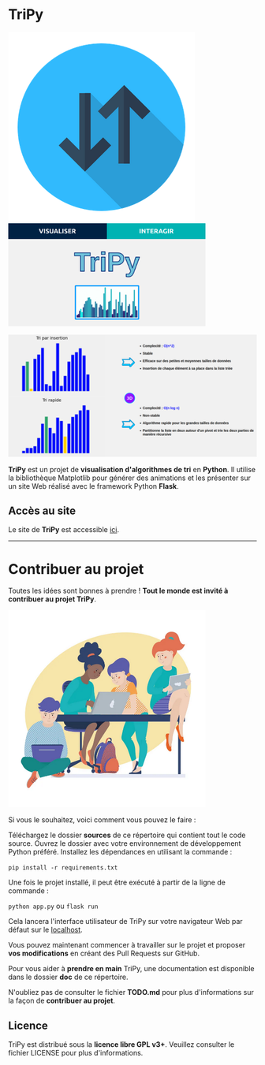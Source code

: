 # TriPy

<p float="left">
  <img src="/sources/static/logo-no-bckgrnd.png" />
  <img src="/doc/accueil.png" width="400" /> 
</p>

![Image Demo](/doc/demo_pic.png)

**TriPy** est un projet de **visualisation d'algorithmes de tri** en **Python**. Il utilise la bibliothèque Matplotlib pour générer des animations et les présenter sur un site Web réalisé avec le framework Python **Flask**.

## Accès au site

Le site de **TriPy** est accessible [ici](https://tripy.pythonanywhere.com).

---

# Contribuer au projet

Toutes les idées sont bonnes à prendre ! **Tout le monde est invité à contribuer au projet TriPy**. 

<img alt="Codons ensemble !" src="/doc/codons_ensemble.png" width="400" height="400">

Si vous le souhaitez, voici comment vous pouvez le faire :

Téléchargez le dossier **sources** de ce répertoire qui contient tout le code source.
Ouvrez le dossier avec votre environnement de développement Python préféré.
Installez les dépendances en utilisant la commande :
    
`pip install -r requirements.txt`
    
Une fois le projet installé, il peut être exécuté à partir de la ligne de commande : 

`python app.py` ou `flask run`

Cela lancera l'interface utilisateur de TriPy sur votre navigateur Web par défaut sur le [localhost](http://localhost:5000/).

Vous pouvez maintenant commencer à travailler sur le projet et proposer **vos modifications** en créant des Pull Requests sur GitHub.

Pour vous aider à **prendre en main** TriPy, une documentation est disponible dans le dossier **doc** de ce répertoire.

N'oubliez pas de consulter le fichier **TODO.md** pour plus d'informations sur la façon de **contribuer au projet**.

## Licence

TriPy est distribué sous la **licence libre GPL v3+**. Veuillez consulter le fichier LICENSE pour plus d'informations.